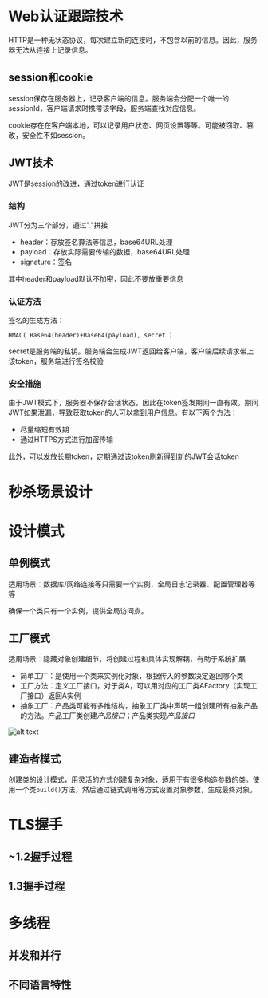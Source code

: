 # Web认证跟踪技术
HTTP是一种无状态协议，每次建立新的连接时，不包含以前的信息。因此，服务器无法从连接上记录信息。
## session和cookie
session保存在服务器上，记录客户端的信息。服务端会分配一个唯一的sessionId，客户端请求时携带该字段，服务端查找对应信息。

cookie存在在客户端本地，可以记录用户状态、网页设置等等。可能被窃取、篡改，安全性不如session。

## JWT技术
JWT是session的改进，通过token进行认证
### 结构
JWT分为三个部分，通过"."拼接
- header：存放签名算法等信息，base64URL处理
- payload：存放实际需要传输的数据，base64URL处理
- signature：签名

其中header和payload默认不加密，因此不要放重要信息

### 认证方法
签名的生成方法：

`
HMAC( Base64(header)+Base64(payload), secret )
`

secret是服务端的私钥。服务端会生成JWT返回给客户端，客户端后续请求带上该token，服务端进行签名校验

### 安全措施
由于JWT模式下，服务器不保存会话状态，因此在token签发期间一直有效。期间JWT如果泄漏，导致获取token的人可以拿到用户信息。有以下两个方法：
- 尽量缩短有效期
- 通过HTTPS方式进行加密传输

此外，可以发放长期token，定期通过该token刷新得到新的JWT会话token

# 秒杀场景设计

# 设计模式
## 单例模式
适用场景：数据库/网络连接等只需要一个实例，全局日志记录器、配置管理器等等

确保一个类只有一个实例，提供全局访问点。

## 工厂模式
适用场景：隐藏对象创建细节，将创建过程和具体实现解耦，有助于系统扩展

- 简单工厂：是使用一个类来实例化对象，根据传入的参数决定返回哪个类
- 工厂方法：定义工厂接口，对于类A，可以用对应的工厂类AFactory（实现工厂接口）返回A实例
- 抽象工厂：产品类可能有多维结构，抽象工厂类中声明一组创建所有抽象产品的方法。产品工厂类创建*产品接口*；产品类实现*产品接口*

![alt text](https://img2022.cnblogs.com/blog/1707576/202203/1707576-20220324190756963-1279534824.png)

## 建造者模式
创建类的设计模式，用灵活的方式创建复杂对象，适用于有很多构造参数的类。使用一个类`build()`方法，然后通过链式调用等方式设置对象参数，生成最终对象。

# TLS握手
## ~1.2握手过程

## 1.3握手过程

# 多线程
## 并发和并行

## 不同语言特性
